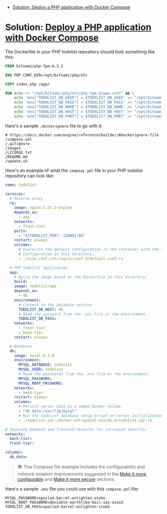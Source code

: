 <!-- START doctoc generated TOC please keep comment here to allow auto update -->
<!-- DON'T EDIT THIS SECTION, INSTEAD RE-RUN doctoc TO UPDATE -->

- [Solution: Deploy a PHP application with Docker Compose](#solution-deploy-a-php-application-with-docker-compose)

<!-- END doctoc generated TOC please keep comment here to allow auto update -->

# Solution: [Deploy a PHP application with Docker Compose](./docker-compose-todolist.md)

The Dockerfile in your PHP todolist repository should look something like
this:

```Dockerfile
FROM bitnami/php-fpm:8.3.2

ENV PHP_CONF_DIR=/opt/bitnami/php/etc

COPY index.php /app/

RUN echo >> "/opt/bitnami/php/etc/php-fpm.d/www.conf" && \
    echo 'env["TODOLIST_DB_USER"] = $TODOLIST_DB_USER' >> "/opt/bitnami/php/etc/php-fpm.d/www.conf" && \
    echo 'env["TODOLIST_DB_PASS"] = $TODOLIST_DB_PASS' >> "/opt/bitnami/php/etc/php-fpm.d/www.conf" && \
    echo 'env["TODOLIST_DB_NAME"] = $TODOLIST_DB_NAME' >> "/opt/bitnami/php/etc/php-fpm.d/www.conf" && \
    echo 'env["TODOLIST_DB_HOST"] = $TODOLIST_DB_HOST' >> "/opt/bitnami/php/etc/php-fpm.d/www.conf" && \
    echo 'env["TODOLIST_DB_PORT"] = $TODOLIST_DB_PORT' >> "/opt/bitnami/php/etc/php-fpm.d/www.conf"
```

Here's a sample `.dockerignore` file to go with it:

```
# https://docs.docker.com/engine/reference/builder/#dockerignore-file
/compose.yml
/.gitignore
/images
/LICENSE.txt
/README.md
/update.sh
```

Here's an example of what the `compose.yml` file in your PHP todolist repository
can look like:

```yml
name: todolist

services:
  # Reverse proxy
  rp:
    image: nginx:1.25.3-alpine
    depends_on:
      - app
    networks:
      - front-tier
    ports:
      - "${TODOLIST_PORT:-12000}:80"
    restart: always
    volumes:
      # Overwrite the default configuration in the container with the site
      # configuration in this directory.
      - ./site.conf:/etc/nginx/conf.d/default.conf:ro

  # PHP todolist application
  app:
    # Build the image based on the Dockerfile in this directory.
    build: .
    image: todolist/app
    depends_on:
      - db
    environment:
      # Connect to the database service
      TODOLIST_DB_HOST: db
      # Read the password from the .env file or the environment.
      TODOLIST_DB_PASS:
    networks:
      - front-tier
      - back-tier
    restart: always

  # Database
  db:
    image: mysql:8.3.0
    environment:
      MYSQL_DATABASE: todolist
      MYSQL_USER: todolist
      # Read the passwords from the .env file or the environment.
      MYSQL_PASSWORD:
      MYSQL_ROOT_PASSWORD:
    networks:
      - back-tier
    restart: always
    volumes:
      # Persist server data in a named Docker volume.
      - "db_data:/var/lib/mysql"
      # Run the todolist database setup script on server initialization.
      - ./todolist.sql:/docker-entrypoint-initdb.d/todolist.sql:ro

# Separate backend and frontend networks for increased security.
networks:
  back-tier:
  front-tier:

volumes:
  db_data:
```

> :books: This Compose file example includes the configurability and network
> isolation improvements suggested in the [Make it more
> configurable](./docker-compose-todolist.md#books-make-it-more-configurable)
> and [Make it more
> secure](./docker-compose-todolist.md#books-make-it-more-secure) sections.

Here's a sample `.env` file you could use with this `compose.yml` file:

```
MYSQL_PASSWORD=spoiled-barrel-enlighten-stoke
MYSQL_ROOT_PASSWORD=deniable-earthlike-boil-say-avoid
TODOLIST_DB_PASS=spoiled-barrel-enlighten-stoke
```
